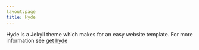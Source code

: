 ```yaml
---
layout:page
title: Hyde
---
```

Hyde is a Jekyll theme which makes for an easy website template. For more information see [get hyde](https://github.com/poole/hyde)
